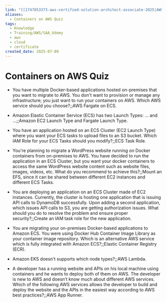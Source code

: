 ```yaml
---
link: "[[1747853373-aws-certified-solution-architect-associate-2025|AWS Certified Solution Architect Associate 2025]]"
aliases:
  - Containers on AWS Quiz
tags:
  - Knowledge
  - Training/AWS/SAA_Udemy
  - aws
  - cloud
  - certificate
created_date: 2025-07-09
---
```

# Containers on AWS Quiz
- You have multiple Docker-based applications hosted on-premises that you want to migrate to AWS. You don't want to provision or manage any infrastructure; you just want to run your containers on AWS. Which AWS service should you choose?;;AWS Fargate on ECS.
<!--SR:!2025-11-27,101,310-->
- Amazon Elastic Container Service (ECS) has two Launch Types: ... and ...;;Amazon EC2 Launch Type and Fargate Launch Type.
<!--SR:!2026-06-09,253,330-->
- You have an application hosted on an ECS Cluster (EC2 Launch Type) where you want your ECS tasks to upload files to an S3 bucket. Which IAM Role for your ECS Tasks should you modify?;;ECS Task Role.
<!--SR:!2025-12-04,59,250-->
- You're planning to migrate a WordPress website running on Docker containers from on-premises to AWS. You have decided to run the application in an ECS Cluster, but you want your docker containers to access the same WordPress website content such as website files, images, videos, etc. What do you recommend to achieve this?;;Mount an EFS, since it can be shared between different EC2 instances and different ECS Tasks.
<!--SR:!2026-05-23,241,330-->
- You are deploying an application on an ECS Cluster made of EC2 instances. Currently, the cluster is hosting one application that is issuing API calls to DynamoDB successfully. Upon adding a second application, which issues API calls to S3, you are getting authorization issues. What should you do to resolve the problem and ensure proper security?;;Create an IAM task role for the new application.
<!--SR:!2026-05-11,231,330-->
- You are migrating your on-premises Docker-based applications to Amazon ECS. You were using Docker Hub Container Image Library as your container image repository. Which is an alternative AWS service which is fully integrated with Amazon ECS?;;Elastic Container Registry (ECR).
<!--SR:!2026-03-30,182,310-->
- Amazon EKS doesn't supports which node types?;;AWS Lambda.
<!--SR:!2026-02-26,167,310-->
- A developer has a running website and APIs on his local machine using containers and he wants to deploy both of them on AWS. The developer is new to AWS and doesn’t know much about different AWS services. Which of the following AWS services allows the developer to build and deploy the website and the APIs in the easiest way according to AWS best practices?;;AWS App Runner.
<!--SR:!2025-11-20,84,270-->

